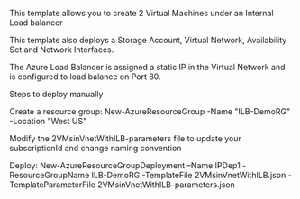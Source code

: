 ﻿This template allows you to create 2 Virtual Machines under an Internal Load balancer

This template also deploys a Storage Account, Virtual Network, Availability Set and Network Interfaces.

The Azure Load Balancer is assigned a static IP in the Virtual Network and is configured to load balance on Port 80.

Steps to deploy manually

Create a resource group: New-AzureResourceGroup -Name "ILB-DemoRG" -Location "West US"

Modify the 2VMsinVnetWithILB-parameters file to update your subscriptionId and change naming convention

Deploy: New-AzureResourceGroupDeployment –Name IPDep1 -ResourceGroupName ILB-DemoRG -TemplateFile 2VMsinVnetWithILB.json -TemplateParameterFile 2VMsinVnetWithILB-parameters.json